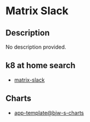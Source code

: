 # Matrix Slack

## Description

No description provided.

## k8 at home search

- [matrix-slack](https://nanne.dev/k8s-at-home-search/#/matrix-slack)

## Charts

- [app-template@bjw-s-charts](https://bjw-s.github.io/helm-charts/)
